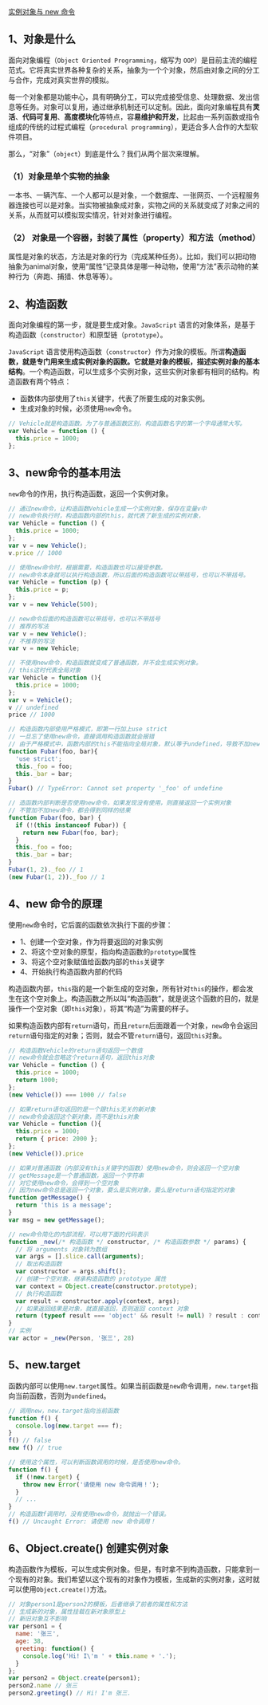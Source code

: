 [实例对象与 new 命令](https://www.wangdoc.com/javascript/oop/new.html)

## 1、对象是什么

面向对象编程（`Object Oriented Programming`，缩写为 `OOP`）是目前主流的编程范式。它将真实世界各种复杂的关系，抽象为一个个对象，然后由对象之间的分工与合作，完成对真实世界的模拟。

每一个对象都是功能中心，具有明确分工，可以完成接受信息、处理数据、发出信息等任务。对象可以复用，通过继承机制还可以定制。因此，面向对象编程具有**灵活**、**代码可复用**、**高度模块化**等特点，容**易维护和开发**，比起由一系列函数或指令组成的传统的过程式编程（`procedural programming`），更适合多人合作的大型软件项目。

那么，“对象”（`object`）到底是什么？我们从两个层次来理解。

### （1）对象是单个实物的抽象

一本书、一辆汽车、一个人都可以是对象，一个数据库、一张网页、一个远程服务器连接也可以是对象。当实物被抽象成对象，实物之间的关系就变成了对象之间的关系，从而就可以模拟现实情况，针对对象进行编程。

### （2） 对象是一个容器，封装了属性（property）和方法（method）

属性是对象的状态，方法是对象的行为（完成某种任务）。比如，我们可以把动物抽象为animal对象，使用“属性”记录具体是哪一种动物，使用“方法”表示动物的某种行为（奔跑、捕猎、休息等等）。

## 2、构造函数
面向对象编程的第一步，就是要生成对象。`JavaScript` 语言的对象体系，是基于构造函数（`constructor`）和原型链（`prototype`）。

`JavaScript` 语言使用构造函数（`constructor`）作为对象的模板。所谓**构造函数，就是专门用来生成实例对象的函数。它就是对象的模板，描述实例对象的基本结构**。一个构造函数，可以生成多个实例对象，这些实例对象都有相同的结构。构造函数有两个特点：
- 函数体内部使用了`this`关键字，代表了所要生成的对象实例。
- 生成对象的时候，必须使用`new`命令。
```js
// Vehicle就是构造函数。为了与普通函数区别，构造函数名字的第一个字母通常大写。
var Vehicle = function () {
  this.price = 1000;
};
```

## 3、new命令的基本用法
`new`命令的作用，执行构造函数，返回一个实例对象。
```js
// 通过new命令，让构造函数Vehicle生成一个实例对象，保存在变量v中
// new命令执行时，构造函数内部的this，就代表了新生成的实例对象，
var Vehicle = function () {
  this.price = 1000;
};
var v = new Vehicle();
v.price // 1000

// 使用new命令时，根据需要，构造函数也可以接受参数。
// new命令本身就可以执行构造函数，所以后面的构造函数可以带括号，也可以不带括号。
var Vehicle = function (p) {
  this.price = p;
};
var v = new Vehicle(500);

// new命令后面的构造函数可以带括号，也可以不带括号
// 推荐的写法
var v = new Vehicle();
// 不推荐的写法
var v = new Vehicle;

// 不使用new命令，构造函数就变成了普通函数，并不会生成实例对象。
// this这时代表全局对象
var Vehicle = function (){
  this.price = 1000;
};
var v = Vehicle();
v // undefined
price // 1000

// 构造函数内部使用严格模式，即第一行加上use strict
// 一旦忘了使用new命令，直接调用构造函数就会报错
// 由于严格模式中，函数内部的this不能指向全局对象，默认等于undefined，导致不加new调用会报错
function Fubar(foo, bar){
  'use strict';
  this._foo = foo;
  this._bar = bar;
}
Fubar() // TypeError: Cannot set property '_foo' of undefine

// 造函数内部判断是否使用new命令，如果发现没有使用，则直接返回一个实例对象
// 不管加不加new命令，都会得到同样的结果
function Fubar(foo, bar) {
  if (!(this instanceof Fubar)) {
    return new Fubar(foo, bar);
  }
  this._foo = foo;
  this._bar = bar;
}
Fubar(1, 2)._foo // 1
(new Fubar(1, 2))._foo // 1
```

## 4、new 命令的原理
使用`new`命令时，它后面的函数依次执行下面的步骤：
- 1、创建一个空对象，作为将要返回的对象实例
- 2、将这个空对象的原型，指向构造函数的`prototype`属性
- 3、将这个空对象赋值给函数内部的`this`关键字
- 4、开始执行构造函数内部的代码

构造函数内部，`this`指的是一个新生成的空对象，所有针对`this`的操作，都会发生在这个空对象上。构造函数之所以叫“构造函数”，就是说这个函数的目的，就是操作一个空对象（即`this`对象），将其“构造”为需要的样子。

如果构造函数内部有`return`语句，而且`return`后面跟着一个对象，`new`命令会返回`return`语句指定的对象；否则，就会不管`return`语句，返回`this`对象。
```js
// 构造函数Vehicle的return语句返回一个数值
// new命令就会忽略这个return语句，返回this对象
var Vehicle = function () {
  this.price = 1000;
  return 1000;
};
(new Vehicle()) === 1000 // false

// 如果return语句返回的是一个跟this无关的新对象
// new命令会返回这个新对象，而不是this对象
var Vehicle = function (){
  this.price = 1000;
  return { price: 2000 };
};
(new Vehicle()).price

// 如果对普通函数（内部没有this关键字的函数）使用new命令，则会返回一个空对象
// getMessage是一个普通函数，返回一个字符串
// 对它使用new命令，会得到一个空对象
// 因为new命令总是返回一个对象，要么是实例对象，要么是return语句指定的对象
function getMessage() {
  return 'this is a message';
}
var msg = new getMessage();

// new命令简化的内部流程，可以用下面的代码表示
function _new(/* 构造函数 */ constructor, /* 构造函数参数 */ params) {
  // 将 arguments 对象转为数组
  var args = [].slice.call(arguments);
  // 取出构造函数
  var constructor = args.shift();
  // 创建一个空对象，继承构造函数的 prototype 属性
  var context = Object.create(constructor.prototype);
  // 执行构造函数
  var result = constructor.apply(context, args);
  // 如果返回结果是对象，就直接返回，否则返回 context 对象
  return (typeof result === 'object' && result != null) ? result : context;
}
// 实例
var actor = _new(Person, '张三', 28)
```

## 5、new.target
函数内部可以使用`new.target`属性。如果当前函数是`new`命令调用，`new.target`指向当前函数，否则为`undefined`。
```js
// 调用new，new.target指向当前函数
function f() {
  console.log(new.target === f);
}
f() // false
new f() // true

// 使用这个属性，可以判断函数调用的时候，是否使用new命令。
function f() {
  if (!new.target) {
    throw new Error('请使用 new 命令调用！');
  }
  // ...
}
// 构造函数f调用时，没有使用new命令，就抛出一个错误。
f() // Uncaught Error: 请使用 new 命令调用！
```

## 6、Object.create() 创建实例对象 
构造函数作为模板，可以生成实例对象。但是，有时拿不到构造函数，只能拿到一个现有的对象。我们希望以这个现有的对象作为模板，生成新的实例对象，这时就可以使用`Object.create()`方法。
```js
// 对象person1是person2的模板，后者继承了前者的属性和方法
// 生成新的对象，属性挂载在新对象原型上
// 新旧对象互不影响
var person1 = {
  name: '张三',
  age: 38,
  greeting: function() {
    console.log('Hi! I\'m ' + this.name + '.');
  }
};
var person2 = Object.create(person1);
person2.name // 张三
person2.greeting() // Hi! I'm 张三.
```